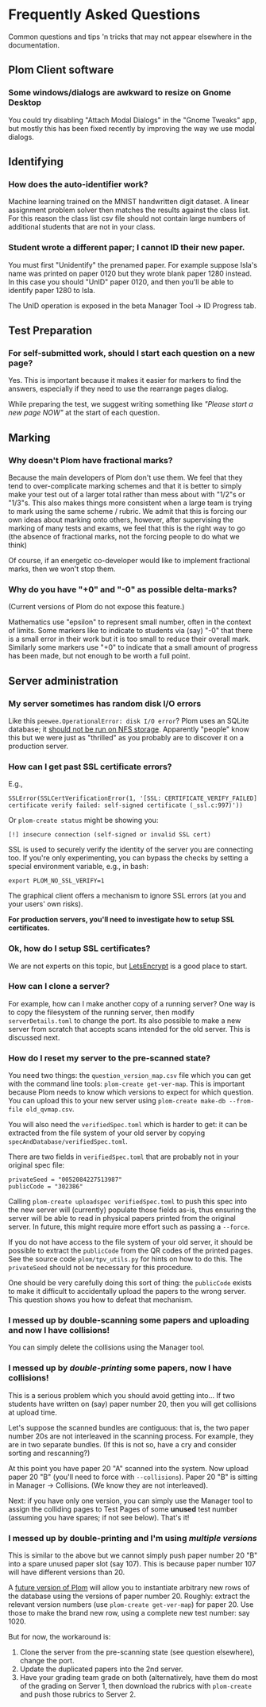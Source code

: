 <!--
__copyright__ = "Copyright (C) 2019-2022 Colin B. Macdonald"
__license__ = "AGPL-3.0-or-later"
 -->

Frequently Asked Questions
==========================

Common questions and tips 'n tricks that may not appear elsewhere in the
documentation.


Plom Client software
--------------------

### Some windows/dialogs are awkward to resize on Gnome Desktop

You could try disabling "Attach Modal Dialogs" in the "Gnome Tweaks" app,
but mostly this has been fixed recently by improving the way we use modal dialogs.



Identifying
-----------

### How does the auto-identifier work?

Machine learning trained on the MNIST handwritten digit dataset.  A linear
assignment problem solver then matches the results against the class list.
For this reason the class list csv file should not contain large numbers
of additional students that are not in your class.


### Student wrote a different paper; I cannot ID their new paper.

You must first "Unidentify" the prenamed paper.  For example suppose
Isla's name was printed on paper 0120 but they wrote blank paper 1280
instead.  In this case you should "UnID" paper 0120, and then you'll
be able to identify paper 1280 to Isla.

The UnID operation is exposed in the beta Manager Tool -> ID Progress
tab.



Test Preparation
----------------

### For self-submitted work, should I start each question on a new page?

Yes.  This is important because it makes it easier for markers to find the
answers, especially if they need to use the rearrange pages dialog.

While preparing the test, we suggest writing something like *"Please start
a new page NOW"* at the start of each question.



Marking
-------

### Why doesn't Plom have fractional marks?

Because the main developers of Plom don't use them. We feel that they
tend to over-complicate marking schemes and that it is better to simply
make your test out of a larger total rather than mess about with "1/2"s
or "1/3"s. This also makes things more consistent when a large team is
trying to mark using the same scheme / rubric. We admit that this is
forcing our own ideas about marking onto others, however, after
supervising the marking of many tests and exams, we feel that this is
the right way to go (the absence of fractional marks, not the forcing
people to do what we think)

Of course, if an energetic co-developer would like to implement fractional marks, then we won't stop them.


### Why do you have "+0" and "-0" as possible delta-marks?

(Current versions of Plom do not expose this feature.)

Mathematics use "epsilon" to represent small number, often in the
context of limits. Some markers like to indicate to students via (say)
"-0" that there is a small error in their work but it is too small to
reduce their overall mark. Similarly some markers use "+0" to indicate
that a small amount of progress has been made, but not enough to be
worth a full point.



Server administration
---------------------

### My server sometimes has random disk I/O errors

Like this `peewee.OperationalError: disk I/O error`?
Plom uses an SQLite database; it
[should not be run on NFS storage](https://gitlab.com/plom/plom/issues/811).
Apparently "people" know this but we were just as "thrilled" as you probably
are to discover it on a production server.


### How can I get past SSL certificate errors?

E.g.,
```
SSLError(SSLCertVerificationError(1, '[SSL: CERTIFICATE_VERIFY_FAILED] certificate verify failed: self-signed certificate (_ssl.c:997)'))
```
Or `plom-create status` might be showing you:
```
[!] insecure connection (self-signed or invalid SSL cert)
```
SSL is used to securely verify the identity of the server you are
connecting too.
If you're only experimenting, you can bypass the checks by setting a
special environment variable, e.g., in bash:
```
export PLOM_NO_SSL_VERIFY=1
```
The graphical client offers a mechanism to ignore SSL errors (at you
and your users' own risks).

**For production servers, you'll need to investigate how to setup SSL
certificates.**


### Ok, how do I setup SSL certificates?

We are not experts on this topic, but
[LetsEncrypt](https://letsencrypt.org) is a good place to start.



### How can I clone a server?

For example, how can I make another copy of a running server?  One way
is to copy the filesystem of the running server, then modify
``serverDetails.toml`` to change the port.
Its also possible to make a new server from scratch that accepts scans
intended for the old server.  This is discussed next.


### How do I reset my server to the pre-scanned state?

You need two things: the ``question_version_map.csv`` file which you
can get with the command line tools: ``plom-create get-ver-map``.
This is important because Plom needs to know which versions to expect
for which question.  You can upload this to your new server using
``plom-create make-db --from-file old_qvmap.csv``.

You will also need the ``verifiedSpec.toml`` which is harder to get:
it can be extracted from the file system of your old server by copying
``specAndDatabase/verifiedSpec.toml``.

There are two fields in ``verifiedSpec.toml`` that are probably not
in your original spec file:
```
privateSeed = "0052084227513987"
publicCode = "302386"
```
Calling ``plom-create uploadspec verifiedSpec.toml`` to push this spec
into the new server will (currently) populate those fields as-is,
thus ensuring the server will be able to read in physical papers
printed from the original server.  In future, this might require
more effort such as passing a ``--force``.

If you do not have access to the file system of your old server, it
should be possible to extract the `publicCode` from the QR codes of
the printed pages.  See the source code ``plom/tpv_utils.py`` for
hints on how to do this.  The `privateSeed` should not be necessary
for this procedure.

<!-- todo: switch to ReST and use alert box here, and fix links -->

One should be very carefully doing this sort of thing: the
`publicCode` exists to make it difficult to accidentally upload the
papers to the wrong server.  This question shows you how to defeat
that mechanism.


### I messed up by double-scanning some papers and uploading and now I have collisions!

You can simply delete the collisions using the Manager tool.


### I messed up by *double-printing* some papers, now I have collisions!

This is a serious problem which you should avoid getting into...
If two students have written on (say) paper number 20, then you will
get collisions at upload time.

Let's suppose the scanned bundles are contiguous: that is, the two
paper number 20s are not interleaved in the scanning process.  For
example, they are in two separate bundles.  (If this is not so, have
a cry and consider sorting and rescanning?)

At this point you have paper 20 "A" scanned into the system.  Now
upload paper 20 "B" (you'll need to force with ``--collisions``).
Paper 20 "B" is sitting in Manager -> Collisions.  (We know they
are not interleaved).

Next: if you have only one version, you can simply use the Manager
tool to assign the colliding pages to Test Pages of some **unused**
test number (assuming you have spares; if not see below).  That's it!


### I messed up by double-printing and I'm using *multiple versions*

This is similar to the above but we cannot simply push paper number
20 "B" into a spare unused paper slot (say 107).  This is because
paper number 107 will have different versions than 20.

A [future version of Plom](https://gitlab.com/plom/plom/-/issues/1745)
will allow you to instantiate arbitrary new rows of the database using
the versions of paper number 20.  Roughly: extract the relevant
version numbers (use `plom-create get-ver-map`) for paper 20.  Use those
to make the brand new row, using a complete new test number: say 1020.

But for now, the workaround is:
  1. Clone the server from the pre-scanning state (see question
     elsewhere), change the port.
  2. Update the duplicated papers into the 2nd server.
  3. Have your grading team grade on both (alternatively, have them
     do most of the grading on Server 1, then download the rubrics
	 with `plom-create` and push those rubrics to Server 2.
